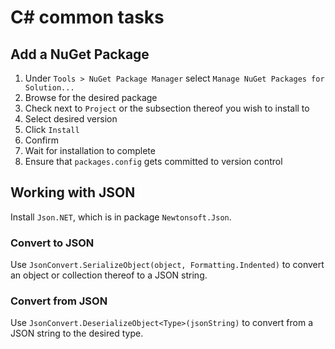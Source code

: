 # C# common tasks

## Add a NuGet Package
1. Under `Tools > NuGet Package Manager` select `Manage NuGet Packages for Solution...`
2. Browse for the desired package
3. Check next to `Project` or the subsection thereof you wish to install to
4. Select desired version
5. Click `Install`
6. Confirm
7. Wait for installation to complete
8. Ensure that `packages.config` gets committed to version control

## Working with JSON
Install `Json.NET`, which is in package `Newtonsoft.Json`.

### Convert to JSON
Use `JsonConvert.SerializeObject(object, Formatting.Indented)` to convert an object or collection thereof to a JSON string.

### Convert from JSON
Use `JsonConvert.DeserializeObject<Type>(jsonString)` to convert from a JSON string to the desired type.
